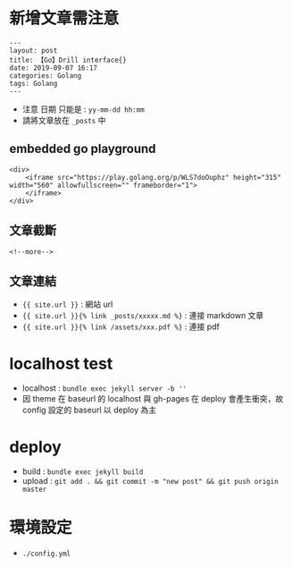 # 新增文章需注意

```
---
layout: post
title: 【Go】Drill interface{}
date: 2019-09-07 16:17
categories: Golang
tags: Golang
---
```

- 注意 日期 只能是 : `yy-mm-dd hh:mm`
- 請將文章放在 `_posts` 中

## embedded go playground
```
<div>
    <iframe src="https://play.golang.org/p/WLS7doOuphz" height="315" width="560" allowfullscreen="" frameborder="1">
    </iframe>
</div>
```

## 文章截斷
`<!--more-->`

## 文章連結
- `{{ site.url }}` : 網站 url
- `{{ site.url }}{% link _posts/xxxxx.md %}` : 連接 markdown 文章
- `{{ site.url }}{% link /assets/xxx.pdf %}` : 連接 pdf


# localhost test
- localhost : `bundle exec jekyll server -b ''`
- 因 theme 在 baseurl 的 localhost 與 gh-pages 在 deploy 會產生衝突，故 config 設定的 baseurl 以 deploy 為主

# deploy
- build : `bundle exec jekyll build`
- upload : `git add . && git commit -m "new post" && git push origin master`

# 環境設定
- `./config.yml`
